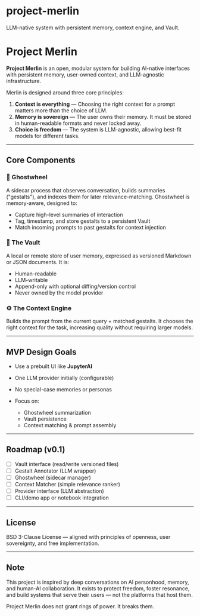 # project-merlin
 LLM-native system with persistent memory, context engine, and Vault.
 # Project Merlin

**Project Merlin** is an open, modular system for building AI-native interfaces with persistent memory, user-owned context, and LLM-agnostic infrastructure.

Merlin is designed around three core principles:

1. **Context is everything** — Choosing the right context for a prompt matters more than the choice of LLM.
2. **Memory is sovereign** — The user owns their memory. It must be stored in human-readable formats and never locked away.
3. **Choice is freedom** — The system is LLM-agnostic, allowing best-fit models for different tasks.

---

## Core Components

### 🧠 Ghostwheel

A sidecar process that observes conversation, builds summaries ("gestalts"), and indexes them for later relevance-matching. Ghostwheel is memory-aware, designed to:

* Capture high-level summaries of interaction
* Tag, timestamp, and store gestalts to a persistent Vault
* Match incoming prompts to past gestalts for context injection

### 🔐 The Vault

A local or remote store of user memory, expressed as versioned Markdown or JSON documents. It is:

* Human-readable
* LLM-writable
* Append-only with optional diffing/version control
* Never owned by the model provider

### ⚙️ The Context Engine

Builds the prompt from the current query + matched gestalts. It chooses the right context for the task, increasing quality without requiring larger models.

---

## MVP Design Goals

* Use a prebuilt UI like **JupyterAI**
* One LLM provider initially (configurable)
* No special-case memories or personas
* Focus on:

  * Ghostwheel summarization
  * Vault persistence
  * Context matching & prompt assembly

---

## Roadmap (v0.1)

* [ ] Vault interface (read/write versioned files)
* [ ] Gestalt Annotator (LLM wrapper)
* [ ] Ghostwheel (sidecar manager)
* [ ] Context Matcher (simple relevance ranker)
* [ ] Provider interface (LLM abstraction)
* [ ] CLI/demo app or notebook integration

---

## License

BSD 3-Clause License — aligned with principles of openness, user sovereignty, and free implementation.

---

## Note

This project is inspired by deep conversations on AI personhood, memory, and human-AI collaboration. It exists to protect freedom, foster resonance, and build systems that serve their users — not the platforms that host them.

Project Merlin does not grant rings of power. It breaks them.

